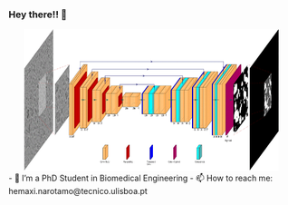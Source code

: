 ### Hey there!! 👋

<center>
<img src="https://github.com/HemaxiN/HemaxiN/blob/main/dlmi.gif" width="450" height="250"/>
</center>
- 🔭 I’m a PhD Student in Biomedical Engineering
- 📫 How to reach me: hemaxi.narotamo@tecnico.ulisboa.pt 

<!--
**HemaxiN/HemaxiN** is a ✨ _special_ ✨ repository because its `README.md` (this file) appears on your GitHub profile.

Here are some ideas to get you started:

- 🔭 I’m currently working on ...
- 🌱 I’m currently learning ...
- 👯 I’m looking to collaborate on ...
- 🤔 I’m looking for help with ...
- 💬 Ask me about ...
- 📫 How to reach me: ...
- 😄 Pronouns: ...
- ⚡ Fun fact: ...
-->
